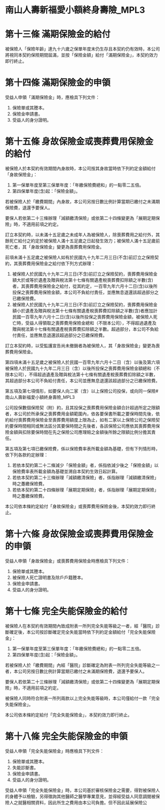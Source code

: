 # 南山人壽新福愛小額終身壽險_MPL3

# 第十三條   滿期保險金的給付

被保險人「保險年齡」達九十六歲之保單年度末仍生存且本契約仍有效時，本公司將視同本契約保險期間屆滿，並按「保險金額」給付「滿期保險金」，本契約效力即行終止。

# 第十四條   滿期保險金的申領

受益人申領「滿期保險金」時，應檢具下列文件：

1. 保險單或其謄本。
2. 保險金申請書。
3. 受益人的身分證明。

# 第十五條   身故保險金或喪葬費用保險金的給付

被保險人於本契約有效期間內身故時，本公司按其身故當時依下列約定金額給付「身故保險金」：

1. 第一保單年度至第三保單年度：「年繳保險費總和」的一點零二五倍。
2. 第四保單年度(含)起：「保險金額」。

若被保險人於「繳費期間」內身故，本公司另按日數比例計算當期已繳付之未滿期保險費，退還予要保人。

要保人若依第二十三條辦理「減額繳清保險」或依第二十四條變更為「展期定期保險」時，不適用前項之約定。

訂立本契約時，以未滿十五足歲之未成年人為被保險人，除喪葬費用之給付外，其餘死亡給付之約定於被保險人滿十五足歲之日起發生效力；被保險人滿十五足歲前死亡者，其「身故保險金」變更為喪葬費用保險金。

前項未滿十五足歲之被保險人如有於民國九十九年二月三日(不含)前訂立之保險契約，其喪葬費用保險金之給付依下列方式辦理：

1. 被保險人於民國九十九年二月三日(不含)前訂立之保險契約，喪葬費用保險金額大於或等於遺產及贈與稅法第十七條有關遺產稅喪葬費扣除額之半數(含)者，其喪葬費用保險金之給付，從其約定，一百零九年六月十二日(含)以後所投保之喪葬費用保險金額，本公司不負給付責任，並應無息退還該超過部分之已繳保險費。
2. 被保險人於民國九十九年二月三日(不含)前訂立之保險契約，喪葬費用保險金額小於遺產及贈與稅法第十七條有關遺產稅喪葬費扣除額之半數(含)者應加計民國一百零九年六月十二日(含)以後所投保之喪葬費用保險金額，被保險人死亡時，受益人得領取之喪葬費用保險金總和（不限本公司），不得超過遺產及贈與稅法第十七條有關遺產稅喪葬費扣除額之半數。超過部分，本公司不負給付責任，並應無息退還該超過部分之已繳保險費。

訂立本契約時，以受監護宣告尚未撤銷者為被保險人，其「身故保險金」變更為喪葬費用保險金。

第四項未滿十五足歲之被保險人於民國一百零九年六月十二日（含）以後及第六項被保險人於民國九十九年二月三日（含）以後所投保之喪葬費用保險金額總和（不限本公司），不得超過遺產及贈與稅法第十七條有關遺產稅喪葬費扣除額之半數，其超過部分本公司不負給付責任，本公司並應無息退還該超過部分之已繳保險費。

第五項及第七項情形，如要保人向二家（含）以上保險公司投保，或向同一保險# 南山人壽新福愛小額終身壽險_MPL3

公司投保數個保險契（附）約，且其投保之喪葬費用保險金額合計超過所定之限額者，本公司於所承保之喪葬費用金額範圍內，依各要保書所載之要保時間先後，依約給付喪葬費用保險金至喪葬費用額度上限為止，如有二家以上保險公司之保險契約要保時間相同或無法區分其要保時間之先後者，各該保險公司應依其喪葬費用保險金額與扣除要保時間在先之保險公司應理賠之金額後所餘之限額比例分擔其責任。

第五項及第七項已繳保險費，係以保險費率表所載金額為基礎，但有下列情形時，依下列各款約定辦理：

1. 若依本契約第二十二條減少「保險金額」者，係指依減少後之「保險金額」以保險費率表所載金額為基礎並溯自本契約生效日起計算。
2. 若依本契約第二十三條辦理「減額繳清保險」者，係指辦理「減額繳清保險」時之躉繳保險費。
3. 若依本契約第二十四條辦理「展期定期保險」者，係指辦理「展期定期保險」時之躉繳保險費。

本公司依本條約定給付「身故保險金」或喪葬費用保險金後，本契約效力即行終止。

# 第十六條 身故保險金或喪葬費用保險金的申領

受益人申領「身故保險金」或喪葬費用保險金時應檢具下列文件：

1. 保險單或其謄本。
2. 被保險人死亡證明書及除戶戶籍謄本。
3. 保險金申請書。
4. 受益人的身分證明。

# 第十七條 完全失能保險金的給付

被保險人在本契約有效期間內致成附表一所列完全失能等級之一者，經「醫院」診斷確定後，本公司按診斷確定完全失能當時依下列約定金額給付「完全失能保險金」：

1. 第一保單年度至第三保單年度：「年繳保險費總和」的一點零二五倍。
2. 第四保單年度(含)起：「保險金額」。

若被保險人於「繳費期間」內經「醫院」診斷確定為附表一所列完全失能等級之一者，本公司另按日數比例計算當期已繳付之未滿期保險費，退還予要保人。

要保人若依第二十三條辦理「減額繳清保險」或依第二十四條變更為「展期定期保險」時，不適用前項之約定。

被保險人同時符合附表一所列兩款以上完全失能等級時，本公司僅給付一款「完全失能保險金」。

本公司依本條約定給付「完全失能保險金」，本契約效力即行終止。

# 第十八條 完全失能保險金的申領

受益人申領「完全失能保險金」時應檢具下列文件：

1. 保險單或其謄本。
2. 失能診斷書。
3. 保險金申請書。
4. 受益人的身分證明。

受益人申領「完全失能保險金」時，本公司基於審核保險金之需要，得對被保險人的身體予以檢驗，另得徵詢其他醫師之醫學專業意見，並得經受益人同意調閱被保險人之就醫相關資料，因此所生之費用由本公司負擔。但不因此延展保險公